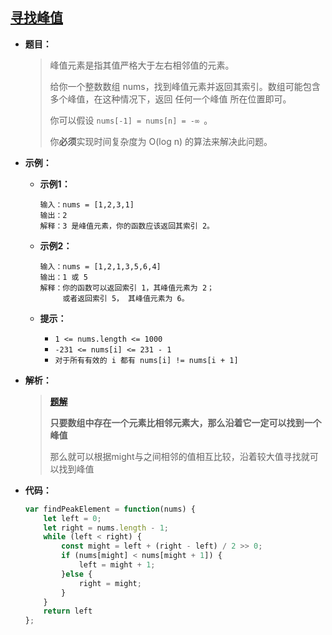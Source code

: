 ## [寻找峰值](https://leetcode.cn/problems/find-peak-element/)

* **题目：**

  >峰值元素是指其值严格大于左右相邻值的元素。
  >
  >给你一个整数数组 nums，找到峰值元素并返回其索引。数组可能包含多个峰值，在这种情况下，返回 任何一个峰值 所在位置即可。
  >
  >你可以假设 `nums[-1] = nums[n] = -∞ `。
  >
  >你**必须**实现时间复杂度为 O(log n) 的算法来解决此问题。
  >

* **示例：**

  * **示例1：**

    ```
    输入：nums = [1,2,3,1]
    输出：2
    解释：3 是峰值元素，你的函数应该返回其索引 2。
    ```

  * **示例2：**

    ```
    输入：nums = [1,2,1,3,5,6,4]
    输出：1 或 5 
    解释：你的函数可以返回索引 1，其峰值元素为 2；
         或者返回索引 5， 其峰值元素为 6。
    ```

  * **提示：**

    * `1 <= nums.length <= 1000`
    * `-231 <= nums[i] <= 231 - 1`
    * `对于所有有效的 i 都有 nums[i] != nums[i + 1]`

* **解析：**

  >**[题解](https://leetcode.cn/problems/find-peak-element/solution/hua-jie-suan-fa-162-xun-zhao-feng-zhi-by-guanpengc/)**
  >
  >**只要数组中存在一个元素比相邻元素大，那么沿着它一定可以找到一个峰值**
  >
  >那么就可以根据might与之间相邻的值相互比较，沿着较大值寻找就可以找到峰值

* **代码：**

  ```js
  var findPeakElement = function(nums) {
      let left = 0;
      let right = nums.length - 1;
      while (left < right) {
          const might = left + (right - left) / 2 >> 0;
          if (nums[might] < nums[might + 1]) {
              left = might + 1;
          }else {
              right = might;
          }
      }
      return left
  };
  ```
